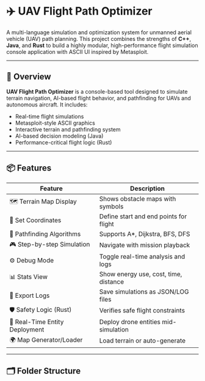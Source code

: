 # ✈️ UAV Flight Path Optimizer

A multi-language simulation and optimization system for unmanned aerial vehicle (UAV) path planning. This project combines the strengths of **C++**, **Java**, and **Rust** to build a highly modular, high-performance flight simulation console application with ASCII UI inspired by Metasploit.

---

## 🧠 Overview

**UAV Flight Path Optimizer** is a console-based tool designed to simulate terrain navigation, AI-based flight behavior, and pathfinding for UAVs and autonomous aircraft. It includes:

- Real-time flight simulations
- Metasploit-style ASCII graphics
- Interactive terrain and pathfinding system
- AI-based decision modeling (Java)
- Performance-critical flight logic (Rust)

---

## 📦 Features

| Feature                          | Description |
|----------------------------------|-------------|
| 🗺️ Terrain Map Display           | Shows obstacle maps with symbols |
| 🎯 Set Coordinates                | Define start and end points for flight |
| 🧭 Pathfinding Algorithms         | Supports A*, Dijkstra, BFS, DFS |
| 🎮 Step-by-step Simulation        | Navigate with mission playback |
| ⚙️ Debug Mode                     | Toggle real-time analysis and logs |
| 📊 Stats View                    | Show energy use, cost, time, distance |
| 📁 Export Logs                    | Save simulations as JSON/LOG files |
| 🛡️ Safety Logic (Rust)           | Verifies safe flight constraints |
| 🧬 Real-Time Entity Deployment    | Deploy drone entities mid-simulation |
| 🌍 Map Generator/Loader          | Load terrain or auto-generate |

---

## 🗂️ Folder Structure


